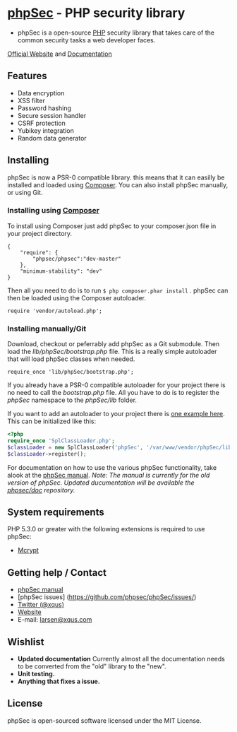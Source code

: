 [phpSec](https://phpseclib.com/) - PHP security library
=======================================================
* phpSec is a open-source [PHP](http://php.net) security library that takes care
  of the common security tasks a web developer faces.
  
[Official Website](https://phpseclib.com/) and [Documentation](https://github.com/phpsec/doc/)

Features
--------
* Data encryption
* XSS filter
* Password hashing
* Secure session handler
* CSRF protection
* Yubikey integration
* Random data generator

Installing
---------------
phpSec is now a PSR-0 compatible library. this means that it can easilly be installed and loaded using [Composer](http://getcomposer.org/doc/00-intro.md).
You can also install phpSec manually, or using Git.

### Installing using [Composer](http://getcomposer.org/doc/00-intro.md)
To install using Composer just add phpSec to your composer.json file in your project directory.
```
{
    "require": {
        "phpsec/phpsec":"dev-master"
    },
    "minimum-stability": "dev"
}
```

Then all you need to do is to run `$ php composer.phar install` .
phpSec can then be loaded using the Composer autoloader.

`require 'vendor/autoload.php';`

### Installing manually/Git
Download, checkout or peferrably add phpSec as a Git submodule. Then load the *lib/phpSec/bootstrap.php* file.
This is a really simple autoloader that will load phpSec classes when needed.

`require_once 'lib/phpSec/bootstrap.php';`

If you already have a PSR-0 compatible autoloader for your project there is no need to call the *bootstrap.php* file.
All you have to do is to register the *phpSec* namespace to the *phpSec/lib* folder.

If you want to add an autoloader to your project there is [one example here](http://gist.github.com/221634).
This can be initialized like this:

```php
<?php
require_once 'SplClassLoader.php';
$classLoader = new SplClassLoader('phpSec', '/var/www/vendor/phpSec/lib');
$classLoader->register();
```

For documentation on how to use the various phpSec functionality, take alook at the [phpSec manual](https://phpseclib.com/manual). 
*Note: The manual is currently for the old version of phpSec. Updated ducumentation will be available the [phpsec/doc](https://github.com/phpsec/doc) repository.*

System requirements
-------------------
PHP 5.3.0 or greater with the following extensions is required to use phpSec:

* [Mcrypt](http://no.php.net/manual/en/mcrypt.installation.php)

Getting help / Contact
----------------------
 * [phpSec manual](https://github.com/phpsec/doc/)
 * [phpSec issues] (https://github.com/phpsec/phpSec/issues/)
 * [Twitter (@xqus)](http://twitter.com/xqus/)
 * [Website](https://phpseclib.com/)
 * E-mail: larsen@xqus.com

Wishlist
--------
 * **Updated documentation**
   Currently almost all the documentation needs to be converted from the "old" library to the "new".
 * **Unit testing.**
 * **Anything that fixes a issue.**

License
-------
phpSec is open-sourced software licensed under the MIT License.
